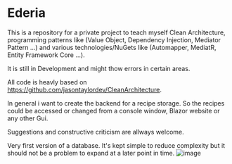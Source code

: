 # Ederia
This is a repository for a private project to teach myself Clean Architecture, programming patterns like (Value Object, Dependency Injection, Mediator Pattern ...) and various technologies/NuGets like (Automapper, MediatR, Entity Framework Core ...).

It is still in Development and might thow errors in certain areas. 

All code is heavly based on https://github.com/jasontaylordev/CleanArchitecture. 

In general i want to create the backend for a recipe storage. So the recipes could be accessed or changed from a console window, Blazor website or any other Gui.  

Suggestions and constructive criticism are allways welcome. 


Very first version of a database. It's kept simple to reduce complexity but it should not be a problem to expand at a later point in time.
![image](https://user-images.githubusercontent.com/23700090/172070591-7a6d38c0-6706-4e1b-914d-14a29652c9d7.png)
